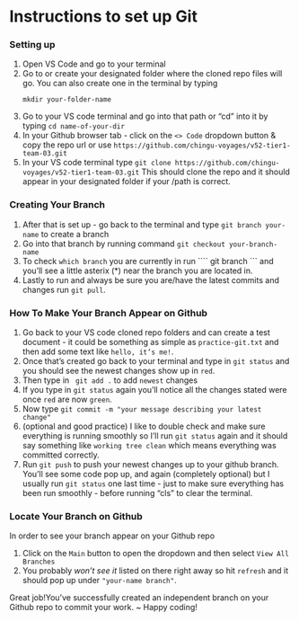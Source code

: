 # Instructions to set up Git

### Setting up
1. Open VS Code and go to your terminal 
2. Go to or create your designated folder where the cloned repo files will go.
   You can also create one in the terminal by typing 
   ```
   mkdir your-folder-name
   ```
3. Go to your VS code terminal and go into that path or “cd” into it by typing `cd name-of-your-dir`
4. In your Github browser tab - click on the `<> Code` dropdown button & copy the repo url or use ``` https://github.com/chingu-voyages/v52-tier1-team-03.git ```
5. In your VS code terminal type 
``` git clone https://github.com/chingu-voyages/v52-tier1-team-03.git ``` 
This should clone the repo and it should appear in your designated folder if your /path is correct. 

### Creating Your Branch
1. After that is set up - go back to the terminal and type 
``` git branch your-name ``` to create a branch
2. Go into that branch by running command ``` git checkout your-branch-name ```
3. To check `which branch` you are currently in run ```` git branch ``` and you’ll see a little asterix (*) near the branch you are located in. 
4. Lastly to run and always be sure you are/have the latest commits and changes run 
``` git pull ```.

### How To Make Your Branch Appear on Github
1. Go back to your VS code cloned repo folders and can create a test document - it could be something as simple as `practice-git.txt` and then add some text like `hello, it’s me!`.
2. Once that’s created go back to your terminal and type in 
``` git status ``` and you should see the newest changes show up in `red`.
3. Then type in ``` git add .``` to add `newest` changes
4. If you type in `git status` again you’ll notice all the changes stated were once `red` are now `green`.
5. Now type ``` git commit -m "your message describing your latest change" ```
6. (optional and good practice) I like to double check and make sure everything is running smoothly so I’ll run `git status` again and it should say something like `working tree clean` which means everything was committed correctly. 
7. Run ``` git push ``` to push your newest changes up to your github branch. You’ll see some code pop up, and again (completely optional) but I usually run `git status` one last time - just to make sure everything has been run smoothly - before running “cls” to clear the terminal.

### Locate Your Branch on Github
In order to see your branch appear on your Github repo
1. Click on the `Main` button to open the dropdown and then select `View All Branches`
2. You probably *won’t see it* listed on there right away so hit `refresh` and it should pop up under `"your-name branch"`.

Great job!You’ve successfully created an independent branch on your Github repo to commit your work.
~ Happy coding!
